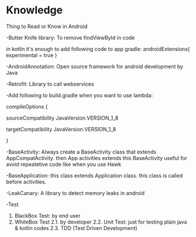 # Knowledge
Thing to Read or Know in Android

-Butter Knife library: To remove findViewById in code

  in kotlin it's enough to add following code to app gradle:
      androidExtensions{
            experimental = true
                }

-AndroidAnnotation: Open source framework for android development by Java

-Retrofit: Library to call webservices

-Add following to build.gradle when you want to use lambda:

compileOptions {

sourceCompatibility JavaVersion.VERSION_1_8

targetCompatibility JavaVersion.VERSION_1_8

}

-BaseActivity: Always create a BaseActivity class that extends AppCompatActivity.
  then App activities extends this BaseActivity useful for avoid repeatetive code like when you use Hawk

-BaseApplication: this class extends Application class. this class is called before activities.
  
-LeakCanary: A library to detect memory leaks in android
  
-Test
  1. BlackBox Test: by end user
  2. WhiteBox Test
      2.1. by developer
      2.2. Unit Test: just for testing plain java & kotlin codes
      2.3. TDD (Test Driven Development)
         
